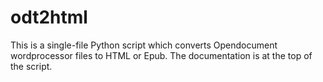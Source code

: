 odt2html
========

This is a single-file Python script which converts Opendocument wordprocessor
files to HTML or Epub. The documentation is at the top of the script.

